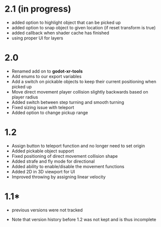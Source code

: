 2.1 (in progress)
=================
- added option to highlight object that can be picked up
- added option to snap object to given location (if reset transform is true)
- added callback when shader cache has finished
- using proper UI for layers

2.0
===
- Renamed add on to **godot-xr-tools**
- Add enums to our export variables
- Add a switch on pickable objects to keep their current positioning when picked up
- Move direct movement player collision slightly backwards based on player radius
- Added switch between step turning and smooth turning
- Fixed sizing issue with teleport
- Added option to change pickup range

1.2
===
- Assign button to teleport function and no longer need to set origin
- Added pickable object support
- Fixed positioning of direct movement collision shape
- Added strafe and fly mode for directional
- Added ability to enable/disable the movement functions
- Added 2D in 3D viewport for UI
- Improved throwing by assigning linear velocity

1.1*
====
- previous versions were not tracked

* Note that version history before 1.2 was not kept and is thus incomplete
